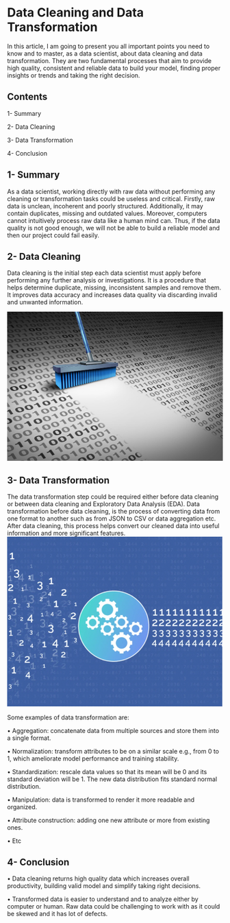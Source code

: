 # Data Cleaning and Data Transformation 

In this article, I am going to present you all important points you need to know and to master, as a data scientist,
about data cleaning and data transformation. They are two fundamental processes that aim to provide high quality,
consistent and reliable data to build your model, finding proper insights or trends and taking the right decision.



## Contents 
  1- Summary
  
  2- Data Cleaning
  
  3- Data Transformation 
  
  4- Conclusion 
  
## 1- Summary 

As a data scientist, working directly with raw data without performing any cleaning or transformation tasks could be useless and critical. Firstly, raw data is unclean, incoherent and poorly structured.
Additionally, it may contain duplicates, missing and outdated values. Moreover, computers cannot intuitively process raw data like a human mind can. 
Thus, if the data quality is not good enough, we will not be able to build a reliable model and then our project could fail easily. 

## 2- Data Cleaning
Data cleaning is the initial step each data scientist must apply before performing any further analysis or investigations. It is a procedure that helps determine duplicate, missing, inconsistent samples and remove them. It improves data accuracy and increases data quality via discarding invalid and unwanted information.

![alt-text-1](images/Data-Cleaning-scaled.jpeg "Data cleaning") 

## 3- Data Transformation 
The data transformation step could be required either before data cleaning or between data cleaning and Exploratory Data Analysis (EDA). Data transformation before data cleaning, is the process of converting data from one format to another such as from JSON to CSV or data aggregation etc. After data cleaning, this process helps convert our cleaned data into useful information and more significant features. 
![alt-text-2](images/data_transformation.png "Data transformation")

Some examples of data transformation are:

•	Aggregation: concatenate data from multiple sources and store them into a single format. 

•	Normalization: transform attributes to be on a similar scale e.g., from 0 to 1, which ameliorate model performance and training stability. 

•	Standardization: rescale data values so that its mean will be 0 and its standard deviation will be 1. The new data distribution fits standard normal distribution. 

•	Manipulation: data is transformed to render it more readable and organized. 

•	Attribute construction: adding one new attribute or more from existing ones.

•	Etc

## 4- Conclusion 
 
• Data cleaning returns high quality data which increases overall productivity, building valid model and simplify taking right decisions. 

•	Transformed data is easier to understand and to analyze either by computer or human. Raw data could be challenging to work with as it could be skewed and it has lot of defects.



